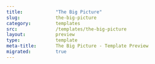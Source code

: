 ```yaml
---
title:            "The Big Picture"
slug:             the-big-picture
category:         templates
src:              /templates/the-big-picture
layout:           preview
type:             template
meta-title:       The Big Picture - Template Preview
migrated:         true
---
```

